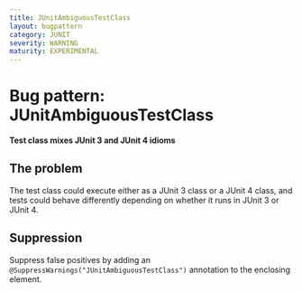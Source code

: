 ```yaml
---
title: JUnitAmbiguousTestClass
layout: bugpattern
category: JUNIT
severity: WARNING
maturity: EXPERIMENTAL
---
```


# Bug pattern: JUnitAmbiguousTestClass
__Test class mixes JUnit 3 and JUnit 4 idioms__

## The problem
The test class could execute either as a JUnit 3 class or a JUnit 4 class, and tests could behave differently depending on whether it runs in JUnit 3 or JUnit 4. 

## Suppression
Suppress false positives by adding an `@SuppressWarnings("JUnitAmbiguousTestClass")` annotation to the enclosing element.
